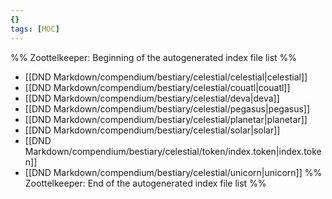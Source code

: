 ```yaml
---
{}
tags: [MOC]
---
```

%% Zoottelkeeper: Beginning of the autogenerated index file list  %%
-  [[DND Markdown/compendium/bestiary/celestial/celestial|celestial]]
-  [[DND Markdown/compendium/bestiary/celestial/couatl|couatl]]
-  [[DND Markdown/compendium/bestiary/celestial/deva|deva]]
-  [[DND Markdown/compendium/bestiary/celestial/pegasus|pegasus]]
-  [[DND Markdown/compendium/bestiary/celestial/planetar|planetar]]
-  [[DND Markdown/compendium/bestiary/celestial/solar|solar]]
-  [[DND Markdown/compendium/bestiary/celestial/token/index.token|index.token]]
-  [[DND Markdown/compendium/bestiary/celestial/unicorn|unicorn]]
%% Zoottelkeeper: End of the autogenerated index file list  %%
